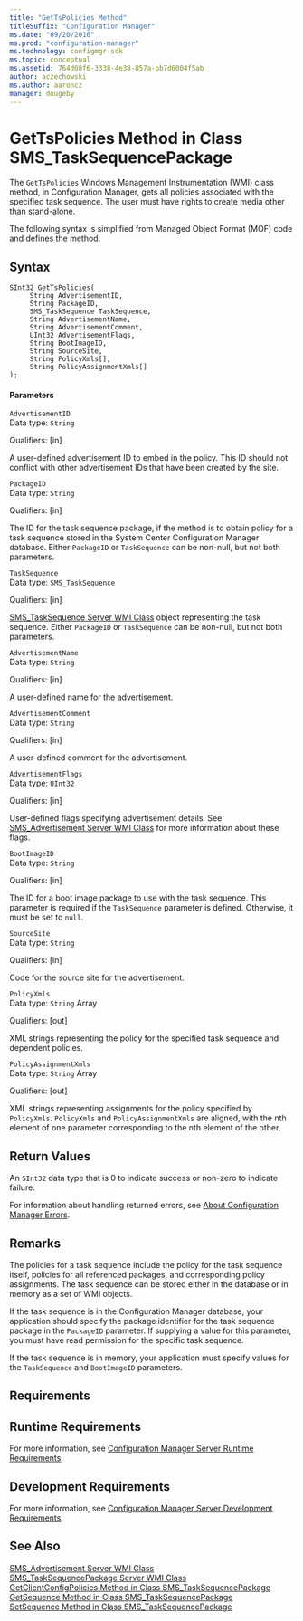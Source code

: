 ```yaml
---
title: "GetTsPolicies Method"
titleSuffix: "Configuration Manager"
ms.date: "09/20/2016"
ms.prod: "configuration-manager"
ms.technology: configmgr-sdk
ms.topic: conceptual
ms.assetid: 764d08f6-3338-4e38-857a-bb7d6004f5ab
author: aczechowski
ms.author: aaroncz
manager: dougeby
---
```

# GetTsPolicies Method in Class SMS_TaskSequencePackage
The `GetTsPolicies` Windows Management Instrumentation (WMI) class method, in Configuration Manager, gets all policies associated with the specified task sequence. The user must have rights to create media other than stand-alone.  

 The following syntax is simplified from Managed Object Format (MOF) code and defines the method.  

## Syntax  

```  
SInt32 GetTsPolicies(  
     String AdvertisementID,  
     String PackageID,  
     SMS_TaskSequence TaskSequence,  
     String AdvertisementName,  
     String AdvertisementComment,  
     UInt32 AdvertisementFlags,  
     String BootImageID,  
     String SourceSite,  
     String PolicyXmls[],  
     String PolicyAssignmentXmls[]  
);  
```  

#### Parameters  
 `AdvertisementID`  
 Data type: `String`  

 Qualifiers: [in]  

 A user-defined advertisement ID to embed in the policy. This ID should not conflict with other advertisement IDs that have been created by the site.  

 `PackageID`  
 Data type: `String`  

 Qualifiers: [in]  

 The ID for the task sequence package, if the method is to obtain policy for a task sequence stored in the System Center Configuration Manager database. Either `PackageID` or `TaskSequence` can be non-null, but not both parameters.  

 `TaskSequence`  
 Data type: `SMS_TaskSequence`  

 Qualifiers: [in]  

 [SMS_TaskSequence Server WMI Class](../../../develop/reference/osd/sms_tasksequence-server-wmi-class.md) object representing the task sequence. Either `PackageID` or `TaskSequence` can be non-null, but not both parameters.  

 `AdvertisementName`  
 Data type: `String`  

 Qualifiers: [in]  

 A user-defined name for the advertisement.  

 `AdvertisementComment`  
 Data type: `String`  

 Qualifiers: [in]  

 A user-defined comment for the advertisement.  

 `AdvertisementFlags`  
 Data type: `UInt32`  

 Qualifiers: [in]  

 User-defined flags specifying advertisement details. See [SMS_Advertisement Server WMI Class](../../../develop/reference/core/servers/configure/sms_advertisement-server-wmi-class.md) for more information about these flags.  

 `BootImageID`  
 Data type: `String`  

 Qualifiers: [in]  

 The ID for a boot image package to use with the task sequence. This parameter is required if the `TaskSequence` parameter is defined. Otherwise, it must be set to `null`.  

 `SourceSite`  
 Data type: `String`  

 Qualifiers: [in]  

 Code for the source site for the advertisement.  

 `PolicyXmls`  
 Data type: `String` Array  

 Qualifiers: [out]  

 XML strings representing the policy for the specified task sequence and dependent policies.  

 `PolicyAssignmentXmls`  
 Data type: `String` Array  

 Qualifiers: [out]  

 XML strings representing assignments for the policy specified by `PolicyXmls`. `PolicyXmls` and `PolicyAssignmentXmls` are aligned, with the nth element of one parameter corresponding to the nth element of the other.  

## Return Values  
 An `SInt32` data type that is 0 to indicate success or non-zero to indicate failure.  

 For information about handling returned errors, see [About Configuration Manager Errors](../../../develop/core/understand/about-configuration-manager-errors.md).  

## Remarks  
 The policies for a task sequence include the policy for the task sequence itself, policies for all referenced packages, and corresponding policy assignments. The task sequence can be stored either in the database or in memory as a set of WMI objects.  

 If the task sequence is in the Configuration Manager database, your application should specify the package identifier for the task sequence package in the `PackageID` parameter. If supplying a value for this parameter, you must have read permission for the specific task sequence.  

 If the task sequence is in memory, your application must specify values for the `TaskSequence` and `BootImageID` parameters.  

## Requirements  

## Runtime Requirements  
 For more information, see [Configuration Manager Server Runtime Requirements](../../../develop/core/reqs/server-runtime-requirements.md).  

## Development Requirements  
 For more information, see [Configuration Manager Server Development Requirements](../../../develop/core/reqs/server-development-requirements.md).  

## See Also  
 [SMS_Advertisement Server WMI Class](../../../develop/reference/core/servers/configure/sms_advertisement-server-wmi-class.md)   
 [SMS_TaskSequencePackage Server WMI Class](../../../develop/reference/osd/sms_tasksequencepackage-server-wmi-class.md)   
 [GetClientConfigPolicies Method in Class SMS_TaskSequencePackage](../../../develop/reference/osd/getclientconfigpolicies-method-in-class-sms_tasksequencepackage.md)   
 [GetSequence Method in Class SMS_TaskSequencePackage](../../../develop/reference/osd/getsequence-method-in-class-sms_tasksequencepackage.md)   
 [SetSequence Method in Class SMS_TaskSequencePackage](../../../develop/reference/osd/setsequence-method-in-class-sms_tasksequencepackage.md)
